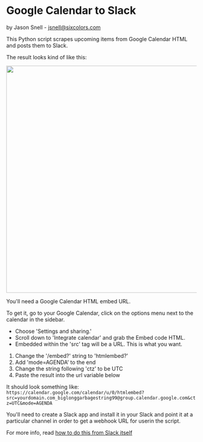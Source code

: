 # Google Calendar to Slack

by Jason Snell - <jsnell@sixcolors.com>

This Python script scrapes upcoming items from Google Calendar HTML and posts them to Slack.

The result looks kind of like this:

<img src="https://www.theincomparable.com/imgs/episodes/incomparabot-ep.jpg" width="600" />

You'll need a Google Calendar HTML embed URL.

To get it, go to your Google Calendar, click on the options menu next to the calendar in the sidebar. 

* Choose 'Settings and sharing.'
* Scroll down to 'Integrate calendar' and grab the Embed code HTML.
* Embedded within the 'src' tag will be a URL. This is what you want.

1. Change the '/embed?' string to 'htmlembed?'
2. Add 'mode=AGENDA' to the end
3. Change the string following 'ctz' to be UTC
4. Paste the result into the url variable below

It should look something like:
`https://calendar.google.com/calendar/u/0/htmlembed?src=yourdomain.com_biglonggarbagestring99@group.calendar.google.com&ctz=UTC&mode=AGENDA`

You'll need to create a Slack app and install it in your Slack and point it at a particular channel in order to get a webhook URL for userin the script.

For more info, read [how to do this from Slack itself](https://api.slack.com/messaging/webhooks)

